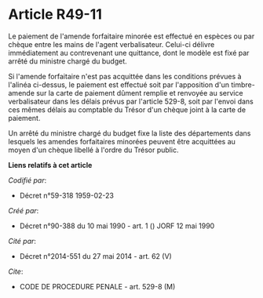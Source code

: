# Article R49-11

Le paiement de l'amende forfaitaire minorée est effectué en espèces ou par chèque entre les mains de l'agent verbalisateur.
Celui-ci délivre immédiatement au contrevenant une quittance, dont le modèle est fixé par arrêté du ministre chargé du
budget.

Si l'amende forfaitaire n'est pas acquittée dans les conditions prévues à l'alinéa ci-dessus, le paiement est effectué soit
par l'apposition d'un timbre-amende sur la carte de paiement dûment remplie et renvoyée au service verbalisateur dans les
délais prévus par l'article 529-8, soit par l'envoi dans ces mêmes délais au comptable du Trésor d'un chèque joint à la carte
de paiement.

Un arrêté du ministre chargé du budget fixe la liste des départements dans lesquels les amendes forfaitaires minorées peuvent
être acquittées au moyen d'un chèque libellé à l'ordre du Trésor public.

**Liens relatifs à cet article**

_Codifié par_:

  - Décret n°59-318 1959-02-23

_Créé par_:

  - Décret n°90-388 du 10 mai 1990 - art. 1 () JORF 12 mai 1990

_Cité par_:

  - Décret n°2014-551 du 27 mai 2014 - art. 62 (V)

_Cite_:

  - CODE DE PROCEDURE PENALE - art. 529-8 (M)
